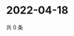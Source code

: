 # 2022-04-18

共 0 条

<!-- BEGIN WEIBO -->
<!-- 最后更新时间 Mon Apr 18 2022 05:11:08 GMT+0800 (China Standard Time) -->

<!-- END WEIBO -->
